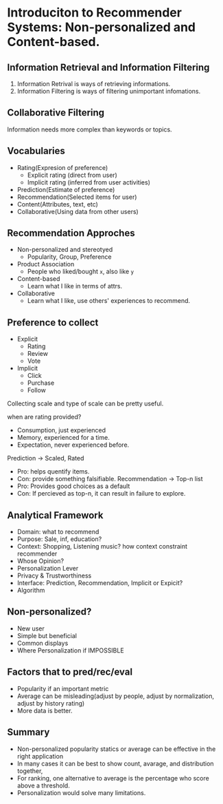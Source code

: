 # Introduciton to Recommender Systems: Non-personalized and Content-based.

## Information Retrieval and Information Filtering
1. Information Retrival is ways of retrieving informations.
2. Information Filtering is ways of filtering unimportant infomations.

## Collaborative Filtering
Information needs more complex than keywords or topics.

## Vocabularies
- Rating(Expresion of preference)
    -   Explicit rating (direct from user)
    -   Implicit rating (inferred from user activities)
- Prediction(Estimate of preference)
- Recommendation(Selected items for user)
- Content(Attributes, text, etc)
- Collaborative(Using data from other users)

## Recommendation Approches
- Non-personalized and stereotyed
    - Popularity, Group, Preference
- Product Association
    - People who liked/bought `x`, also like `y`
- Content-based
    - Learn what I like in terms of attrs.
- Collaborative
    - Learn what I like, use others' experiences to recommend.
    
## Preference to collect
- Explicit
    - Rating
    - Review
    - Vote
- Implicit
    - Click
    - Purchase
    - Follow

Collecting scale and type of scale can be pretty useful.

when are rating provided?
- Consumption, just experienced
- Memory, experienced for a time.
- Expectation, never experienced before.

Prediction -> Scaled, Rated  
- Pro: helps quentify items.
- Con: provide something falsifiable.
Recommendation -> Top-n list
- Pro: Provides good choices as a default
- Con: If percieved as top-n, it can result in failure to explore.



## Analytical Framework
- Domain: what to recommend
- Purpose: Sale, inf, education?
- Context: Shopping, Listening music? how context constraint recommender
- Whose Opinion?
- Personalization Lever
- Privacy & Trustworthiness
- Interface: Prediction, Recommendation, Implicit or Expicit?
- Algorithm

## Non-personalized?
- New user
- Simple but beneficial
- Common displays
- Where Personalization if IMPOSSIBLE

## Factors that to pred/rec/eval
- Popularity if an important metric
- Average can be misleading(adjust by people, adjust by normalization, adjust by history rating)
- More data is better.


## Summary 
- Non-personalized popularity statics or average can be effective in the right application
- In many cases it can be best to show count, avarage, and distribution together,
- For ranking, one alternative to average is the percentage who score above a threshold.
- Personalization would solve many limitations.